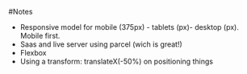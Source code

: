 #Notes

- Responsive model for mobile (375px) - tablets (px)- desktop (px). Mobile first.
- Saas and live server using parcel (wich is great!)
- Flexbox
- Using a transform: translateX(-50%) on positioning things
